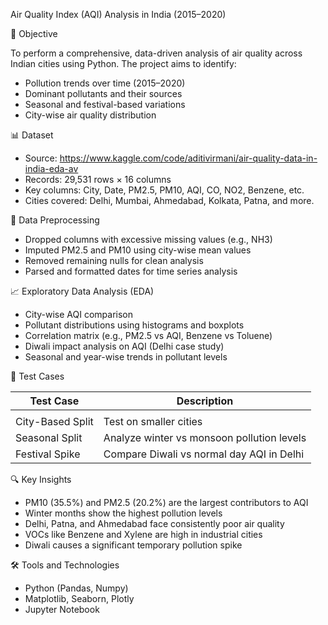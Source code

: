 Air Quality Index (AQI) Analysis in India (2015–2020)

🎯 Objective

To perform a comprehensive, data-driven analysis of air quality across Indian cities using Python. The project aims to identify:

- Pollution trends over time (2015–2020)
- Dominant pollutants and their sources
- Seasonal and festival-based variations
- City-wise air quality distribution

 📊 Dataset

- Source: https://www.kaggle.com/code/aditivirmani/air-quality-data-in-india-eda-av   
- Records: 29,531 rows × 16 columns
- Key columns: City, Date, PM2.5, PM10, AQI, CO, NO2, Benzene, etc.
- Cities covered: Delhi, Mumbai, Ahmedabad, Kolkata, Patna, and more.

🧹 Data Preprocessing

- Dropped columns with excessive missing values (e.g., NH3)
- Imputed PM2.5 and PM10 using city-wise mean values
- Removed remaining nulls for clean analysis
- Parsed and formatted dates for time series analysis

 📈 Exploratory Data Analysis (EDA)

- City-wise AQI comparison
- Pollutant distributions using histograms and boxplots
- Correlation matrix (e.g., PM2.5 vs AQI, Benzene vs Toluene)
- Diwali impact analysis on AQI (Delhi case study)
- Seasonal and year-wise trends in pollutant levels


 🧪 Test Cases

| Test Case        | Description                                   |
|-|-|
|                    |
| City-Based Split     | Test on smaller cities            |
| Seasonal Split       | Analyze winter vs monsoon pollution levels         |
| Festival Spike       | Compare Diwali vs normal day AQI in Delhi          |


 🔍 Key Insights

- PM10 (35.5%) and PM2.5 (20.2%) are the largest contributors to AQI
- Winter months show the highest pollution levels
- Delhi, Patna, and Ahmedabad face consistently poor air quality
- VOCs like Benzene and Xylene are high in industrial cities
- Diwali causes a significant temporary pollution spike


 🛠 Tools and Technologies

- Python (Pandas, Numpy)
- Matplotlib, Seaborn, Plotly
- Jupyter Notebook
